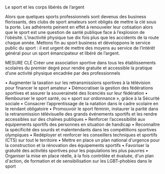 Le sport et les corps libérés de l’argent

Alors que quelques sports professionnels sont devenus des business florissants, des clubs de sport amateurs sont obligés de mettre la clé sous la porte. Les adhérents peinent en effet à renouveler leur cotisation alors que le sport est une question de santé publique face à l’explosion de l’obésité. L’inactivité physique tue dix fois plus que les accidents de la route chaque année. Mettons fin au sport business et développons le service public du sport : il est urgent de mettre des moyens au service de l’intérêt général pour un sport émancipateur et libéré de l’argent.

MESURE CLÉ
Créer une association sportive dans tous les établissements scolaires du premier degré pour rendre gratuite et accessible la pratique d’une activité physique encadrée par des professionnels

• Augmenter la taxation sur les retransmissions sportives à la télévision pour financer le sport amateur
• Démocratiser la gestion des fédérations sportives et assurer la souveraineté des licenciés sur leur fédération
• Rembourser le sport santé, ou « sport sur ordonnance », grâce à la Sécurité sociale
• Consacrer l’apprentissage de la natation dans le cadre scolaire en le rendant obligatoire
• Promouvoir le sport féminin, instaurer la parité dans la retransmission télévisuelle des grands événements sportifs et les rendre accessibles sur des chaînes publiques
• Renforcer l’accessibilité aux équipements sportifs des personnes en situation de handicap
• Reconnaître la spécificité des sourds et malentendants dans les compétitions sportives olympiques
• Redéployer et renforcer les conseillers techniques et sportifs (CTS) sur tout le territoire
• Mettre en place un plan national d'urgence pour la construction et la rénovation des équipements sportifs
• Favoriser la gratuité des activités sportives pour les populations les plus pauvres
• Organiser la mise en place réelle, à la fois contrôlée et évaluée, d'un plan d'action, de formation et de sensibilisation sur les LGBT-phobies dans le sport